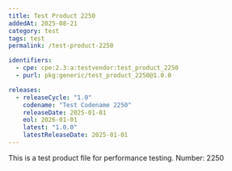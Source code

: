 ```yaml
---
title: Test Product 2250
addedAt: 2025-08-21
category: test
tags: test
permalink: /test-product-2250

identifiers:
  - cpe: cpe:2.3:a:testvendor:test_product_2250
  - purl: pkg:generic/test_product_2250@1.0.0

releases:
  - releaseCycle: "1.0"
    codename: "Test Codename 2250"
    releaseDate: 2025-01-01
    eol: 2026-01-01
    latest: "1.0.0"
    latestReleaseDate: 2025-01-01
---
```


This is a test product file for performance testing. Number: 2250
